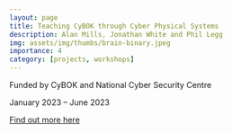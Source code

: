 ```yaml
---
layout: page
title: Teaching CyBOK through Cyber Physical Systems
description: Alan Mills, Jonathan White and Phil Legg 
img: assets/img/thumbs/brain-binary.jpeg
importance: 4
category: [projects, workshops]
---
```


Funded by CyBOK and National Cyber Security Centre

January 2023 – June 2023

[Find out more here](https://www.cybok.org/resourcesforoutreach/)
